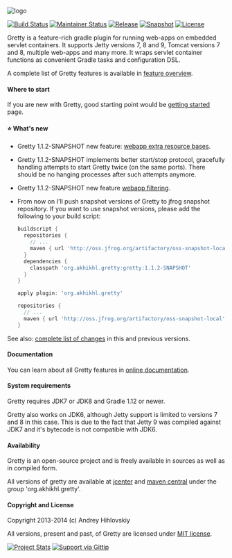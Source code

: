 ![logo](http://akhikhl.github.io/gretty/media/gretty_logo_1.x.png "gretty logo")

[![Build Status](http://img.shields.io/travis/akhikhl/gretty.svg)](https://travis-ci.org/akhikhl/gretty)
[![Maintainer Status](http://stillmaintained.com/akhikhl/gretty.png)](http://stillmaintained.com/akhikhl/gretty) 
[![Release](http://img.shields.io/badge/release-1.1.1-47b31f.svg)](https://github.com/akhikhl/gretty/releases/latest)
[![Snapshot](http://img.shields.io/badge/current-1.1.2--SNAPSHOT-47b31f.svg)](https://github.com/akhikhl/gretty/tree/master)
[![License](http://img.shields.io/badge/license-MIT-47b31f.svg)](#copyright-and-license)

Gretty is a feature-rich gradle plugin for running web-apps on embedded servlet containers.
It supports Jetty versions 7, 8 and 9, Tomcat versions 7 and 8, multiple web-apps and many more.
It wraps servlet container functions as convenient Gradle tasks and configuration DSL.

A complete list of Gretty features is available in [feature overview](http://akhikhl.github.io/gretty-doc/Feature-overview.html).

#### Where to start

If you are new with Gretty, good starting point would be [getting started](http://akhikhl.github.io/gretty-doc/Getting-started.html) page.

#### :star: What's new

- Gretty 1.1.2-SNAPSHOT new feature: [webapp extra resource bases](http://akhikhl.github.io/gretty-doc/Web-app-extra-resource-bases.html).

- Gretty 1.1.2-SNAPSHOT implements better start/stop protocol, gracefully handling attempts to start Gretty twice (on the same ports). There should be no hanging processes after such attempts anymore.

- Gretty 1.1.2-SNAPSHOT new feature [webapp filtering](http://akhikhl.github.io/gretty-doc/Web-app-filtering.html).

- From now on I'll push snapshot versions of Gretty to jfrog snapshot repository. If you want to use snapshot versions, please add the following to your build script:
  ```groovy
  buildscript {
    repositories {
      // ...
      maven { url 'http://oss.jfrog.org/artifactory/oss-snapshot-local' }
    }
    dependencies {
      classpath 'org.akhikhl.gretty:gretty:1.1.2-SNAPSHOT'
    }
  }
  
  apply plugin: 'org.akhikhl.gretty'
  
  repositories {
    // ...
    maven { url 'http://oss.jfrog.org/artifactory/oss-snapshot-local' }
  }
  ```

See also: [complete list of changes](changes.md) in this and previous versions.

#### Documentation

You can learn about all Gretty features in [online documentation](http://akhikhl.github.io/gretty-doc/).

#### System requirements

Gretty requires JDK7 or JDK8 and Gradle 1.12 or newer.

Gretty also works on JDK6, although Jetty support is limited to versions 7 and 8 in this case. This is due to the fact that Jetty 9 was compiled against JDK7 and it's bytecode is not compatible with JDK6.

#### Availability

Gretty is an open-source project and is freely available in sources as well as in compiled form.

All versions of gretty are available at [jcenter](https://bintray.com/akhikhl/maven/gretty/view) and [maven central](http://search.maven.org/#search|ga|1|g%3A%22org.akhikhl.gretty%22) under the group 'org.akhikhl.gretty'.

#### Copyright and License

Copyright 2013-2014 (c) Andrey Hihlovskiy

All versions, present and past, of Gretty are licensed under [MIT license](license.txt).

[![Project Stats](https://www.ohloh.net/p/gretty/widgets/project_thin_badge.gif)](https://www.ohloh.net/p/gretty)
[![Support via Gittip](https://rawgithub.com/twolfson/gittip-badge/0.2.0/dist/gittip.png)](https://www.gittip.com/akhikhl/)
